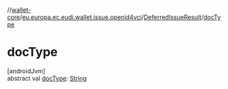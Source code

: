 //[wallet-core](../../../index.md)/[eu.europa.ec.eudi.wallet.issue.openid4vci](../index.md)/[DeferredIssueResult](index.md)/[docType](doc-type.md)

# docType

[androidJvm]\
abstract val [docType](doc-type.md): [String](https://kotlinlang.org/api/latest/jvm/stdlib/kotlin-stdlib/kotlin/-string/index.html)
